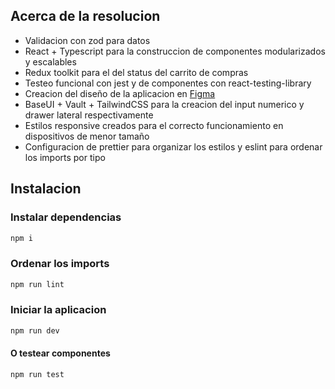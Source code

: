 ## Acerca de la resolucion

- Validacion con zod para datos
- React + Typescript para la construccion de componentes modularizados y escalables
- Redux toolkit para el del status del carrito de compras
- Testeo funcional con jest y de componentes con react-testing-library
- Creacion del diseño de la aplicacion en [Figma](https://www.figma.com/design/PxAf2a3KXPt2WSYiUznHKH/Untitled?node-id=0-1&p=f&t=UP5jT99HvtNaXYRQ-0)
- BaseUI + Vault + TailwindCSS para la creacion del input numerico y drawer lateral respectivamente
- Estilos responsive creados para el correcto funcionamiento en dispositivos de menor tamaño
- Configuracion de prettier para organizar los estilos y eslint para ordenar los imports por tipo

## Instalacion

### Instalar dependencias

``` bash
npm i
```

### Ordenar los imports

``` bash
npm run lint
```

### Iniciar la aplicacion

``` bash
npm run dev
```

#### O testear componentes

``` bash
npm run test
```
